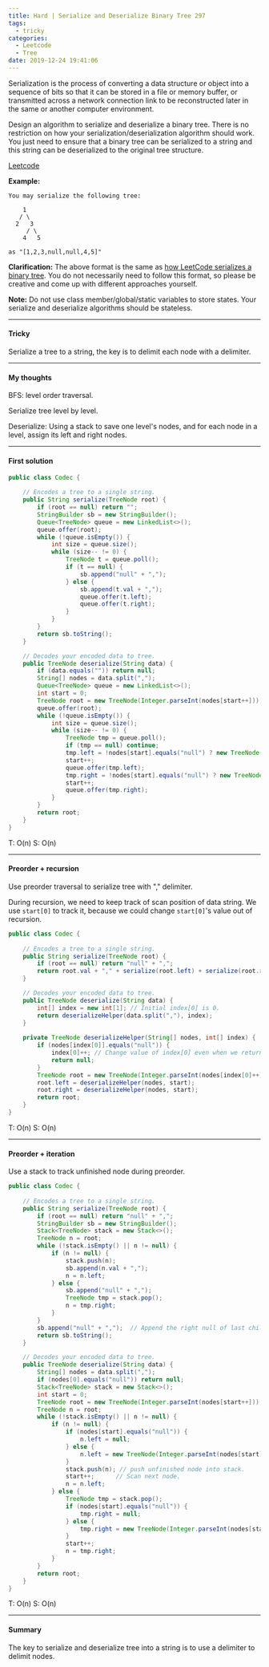 ```yaml
---
title: Hard | Serialize and Deserialize Binary Tree 297
tags:
  - tricky
categories:
  - Leetcode
  - Tree
date: 2019-12-24 19:41:06
---
```


Serialization is the process of converting a data structure or object into a sequence of bits so that it can be stored in a file or memory buffer, or transmitted across a network connection link to be reconstructed later in the same or another computer environment.

Design an algorithm to serialize and deserialize a binary tree. There is no restriction on how your serialization/deserialization algorithm should work. You just need to ensure that a binary tree can be serialized to a string and this string can be deserialized to the original tree structure.

[Leetcode](https://leetcode.com/problems/serialize-and-deserialize-binary-tree/)

<!--more-->

**Example:** 

```
You may serialize the following tree:

    1
   / \
  2   3
     / \
    4   5

as "[1,2,3,null,null,4,5]"
```

**Clarification:** The above format is the same as [how LeetCode serializes a binary tree](https://leetcode.com/faq/#binary-tree). You do not necessarily need to follow this format, so please be creative and come up with different approaches yourself.

**Note:** Do not use class member/global/static variables to store states. Your serialize and deserialize algorithms should be stateless.

---

#### Tricky 

Serialize a tree to a string, the key is to delimit each node with a delimiter.

---

#### My thoughts 

BFS: level order traversal.

Serialize tree level by level.

Deserialize: Using a stack to save one level's nodes, and for each node in a level, assign its left and right nodes.

---

#### First solution 

```java
public class Codec {

    // Encodes a tree to a single string.
    public String serialize(TreeNode root) {
        if (root == null) return "";
        StringBuilder sb = new StringBuilder();
        Queue<TreeNode> queue = new LinkedList<>();
        queue.offer(root);
        while (!queue.isEmpty()) {
            int size = queue.size();
            while (size-- != 0) {
                TreeNode t = queue.poll();
                if (t == null) {
                    sb.append("null" + ",");
                } else {
                    sb.append(t.val + ",");
                    queue.offer(t.left);
                    queue.offer(t.right);
                }
            }
        }
        return sb.toString();
    }

    // Decodes your encoded data to tree.
    public TreeNode deserialize(String data) {
        if (data.equals("")) return null;
        String[] nodes = data.split(",");
        Queue<TreeNode> queue = new LinkedList<>();
        int start = 0;
        TreeNode root = new TreeNode(Integer.parseInt(nodes[start++]));
        queue.offer(root);
        while (!queue.isEmpty()) {
            int size = queue.size();
            while (size-- != 0) {
                TreeNode tmp = queue.poll();
                if (tmp == null) continue;
                tmp.left = !nodes[start].equals("null") ? new TreeNode(Integer.parseInt(nodes[start])) : null;
                start++;
                queue.offer(tmp.left);
                tmp.right = !nodes[start].equals("null") ? new TreeNode(Integer.parseInt(nodes[start])) : null;
                start++;
                queue.offer(tmp.right);
            }
        }
        return root;
    }
}
```

T: O(n) S: O(n)

---

#### Preorder + recursion

Use preorder traversal to serialize tree with "," delimiter.

During recursion, we need to keep track of scan position of data string. We use `start[0]` to track it, because we could change `start[0]`'s value out of recursion.

```java
public class Codec {
    
    // Encodes a tree to a single string.
    public String serialize(TreeNode root) {
        if (root == null) return "null" + ",";
        return root.val + "," + serialize(root.left) + serialize(root.right);
    }

    // Decodes your encoded data to tree.
    public TreeNode deserialize(String data) {
        int[] index = new int[1]; // Initial index[0] is 0.
        return deserializeHelper(data.split(","), index);
    }
    
    private TreeNode deserializeHelper(String[] nodes, int[] index) {
        if (nodes[index[0]].equals("null")) {
            index[0]++; // Change value of index[0] even when we return null.
            return null;
        }
        TreeNode root = new TreeNode(Integer.parseInt(nodes[index[0]++]));
        root.left = deserializeHelper(nodes, start);
        root.right = deserializeHelper(nodes, start);
        return root;
    }
}
```

T: O(n) S: O(n)

---

#### Preorder + iteration 

Use a stack to track unfinished node during preorder.

```java
public class Codec {
    
    // Encodes a tree to a single string.
    public String serialize(TreeNode root) {
        if (root == null) return "null" + ",";
        StringBuilder sb = new StringBuilder();
        Stack<TreeNode> stack = new Stack<>();
        TreeNode n = root;
        while (!stack.isEmpty() || n != null) {
            if (n != null) {
                stack.push(n);
                sb.append(n.val + ",");
                n = n.left;
            } else {
                sb.append("null" + ",");
                TreeNode tmp = stack.pop();
                n = tmp.right;
            }
        }
        sb.append("null" + ",");  // Append the right null of last child.
        return sb.toString();
    }

    // Decodes your encoded data to tree.
    public TreeNode deserialize(String data) {
        String[] nodes = data.split(",");
        if (nodes[0].equals("null")) return null;
        Stack<TreeNode> stack = new Stack<>();
        int start = 0;
        TreeNode root = new TreeNode(Integer.parseInt(nodes[start++]));
        TreeNode n = root;
        while (!stack.isEmpty() || n != null) {
            if (n != null) {
                if (nodes[start].equals("null")) {
                    n.left = null;
                } else {
                    n.left = new TreeNode(Integer.parseInt(nodes[start]));
                }
                stack.push(n); // push unfinished node into stack.
                start++;      // Scan next node.
                n = n.left;
            } else {
                TreeNode tmp = stack.pop();
                if (nodes[start].equals("null")) {
                    tmp.right = null;
                } else {
                    tmp.right = new TreeNode(Integer.parseInt(nodes[start]));
                }
                start++;
                n = tmp.right;
            }
        } 
        return root;
    }
}
```

T: O(n) S: O(n)

---

#### Summary 

The key to serialize and deserialize tree into a string is to use a delimiter to delimit nodes.